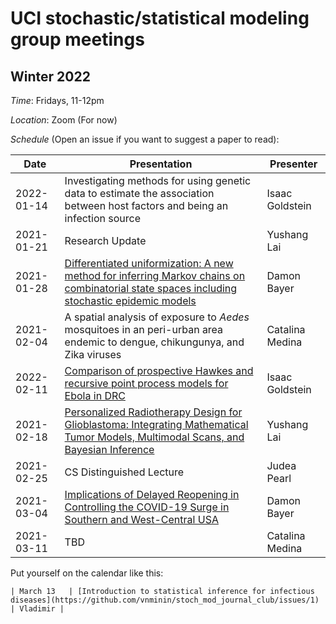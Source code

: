 # UCI stochastic/statistical modeling group meetings

## Winter 2022

*Time*: Fridays, 11-12pm

*Location*: Zoom (For now)

*Schedule* (Open an issue if you want to suggest a paper to read):

| Date   | Presentation   | Presenter    |
|--------|----------------|--------------|
| 2022-01-14 |Investigating methods for using genetic data to estimate the association between host factors and being an infection source| Isaac Goldstein |
| 2021-01-21 | Research Update | Yushang Lai |
| 2021-01-28 | [Differentiated uniformization: A new method for inferring Markov chains on combinatorial state spaces including stochastic epidemic models](https://arxiv.org/abs/2112.10971) | Damon Bayer |
| 2021-02-04 | A spatial analysis of exposure to *Aedes* mosquitoes in an peri-urban area endemic to dengue, chikungunya, and Zika viruses | Catalina Medina |
| 2022-02-11 | [Comparison of prospective Hawkes and recursive point process models for Ebola in DRC](https://onlinelibrary.wiley.com/doi/full/10.1002/for.2803)| Isaac Goldstein |
| 2021-02-18 | [Personalized Radiotherapy Design for Glioblastoma: Integrating Mathematical Tumor Models, Multimodal Scans, and Bayesian Inference](https://ieeexplore.ieee.org/abstract/document/8654016) | Yushang Lai |
| 2021-02-25 | CS Distinguished Lecture | Judea Pearl |
| 2021-03-04 | [Implications of Delayed Reopening in Controlling the COVID-19 Surge in Southern and West-Central USA](https://spj.sciencemag.org/journals/hds/2021/9798302/) | Damon Bayer |
| 2021-03-11 | TBD | Catalina Medina |


Put yourself on the calendar like this:
```
| March 13   | [Introduction to statistical inference for infectious diseases](https://github.com/vnminin/stoch_mod_journal_club/issues/1) | Vladimir |
```
